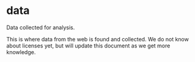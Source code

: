 # data
Data collected for analysis.

This is where data from the web is found and collected. We do not know about licenses yet, but will update this document as we get more knowledge.
